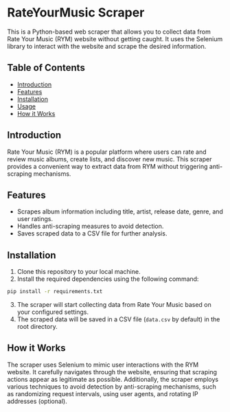 # RateYourMusic Scraper

This is a Python-based web scraper that allows you to collect data from Rate Your Music (RYM) website without getting caught. It uses the Selenium library to interact with the website and scrape the desired information.

## Table of Contents

- [Introduction](#introduction)
- [Features](#features)
- [Installation](#installation)
- [Usage](#usage)
- [How it Works](#how-it-works)


## Introduction

Rate Your Music (RYM) is a popular platform where users can rate and review music albums, create lists, and discover new music. This scraper provides a convenient way to extract data from RYM without triggering anti-scraping mechanisms.

## Features

- Scrapes album information including title, artist, release date, genre, and user ratings.
- Handles anti-scraping measures to avoid detection.
- Saves scraped data to a CSV file for further analysis.

## Installation

1. Clone this repository to your local machine.
2. Install the required dependencies using the following command:

```bash
pip install -r requirements.txt
```

3. The scraper will start collecting data from Rate Your Music based on your configured settings.
4. The scraped data will be saved in a CSV file (`data.csv` by default) in the root directory.

## How it Works

The scraper uses Selenium to mimic user interactions with the RYM website. It carefully navigates through the website, ensuring that scraping actions appear as legitimate as possible. Additionally, the scraper employs various techniques to avoid detection by anti-scraping mechanisms, such as randomizing request intervals, using user agents, and rotating IP addresses (optional).
